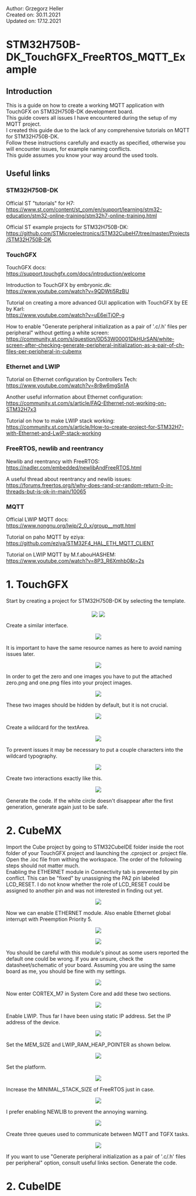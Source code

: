 Author: Grzegorz Heller  
Created on: 30.11.2021  
Updated on: 17.12.2021

# STM32H750B-DK_TouchGFX_FreeRTOS_MQTT_Example
## Introduction
This is a guide on how to create a working MQTT application with TouchGFX on STM32H750B-DK development board.  
This guide covers all issues I have encountered during the setup of my MQTT project.  
I created this guide due to the lack of any comprehensive tutorials on MQTT for STM32H750B-DK.  
Follow these instructions carefully and exactly as specified, otherwise you will encounter issues, for example naming conflicts.  
This guide assumes you know your way around the used tools.  

## Useful links
### STM32H750B-DK
Official ST "tutorials" for H7:  
https://www.st.com/content/st_com/en/support/learning/stm32-education/stm32-online-training/stm32h7-online-training.html  

Official ST example projects for STM32H750B-DK:  
https://github.com/STMicroelectronics/STM32CubeH7/tree/master/Projects/STM32H750B-DK  

### TouchGFX
TouchGFX docs:  
https://support.touchgfx.com/docs/introduction/welcome  

Introduction to TouchGFX by embryonic.dk:  
https://www.youtube.com/watch?v=9QDWti5RzBU  

Tutorial on creating a more advanced GUI application with TouchGFX by EE by Karl:  
https://www.youtube.com/watch?v=uE6eiTjOP-g  

How to enable "Generate peripheral initialization as a pair of '.c/.h' files per peripheral" without getting a white screen:  
https://community.st.com/s/question/0D53W00001DkHUrSAN/white-screen-after-checking-generate-peripheral-initialization-as-a-pair-of-ch-files-per-peripheral-in-cubemx  

### Ethernet and LWIP
Tutorial on Ethernet configuration by Controllers Tech:  
https://www.youtube.com/watch?v=8r8w6mgSn1A  

Another useful information about Ethernet configuration:  
https://community.st.com/s/article/FAQ-Ethernet-not-working-on-STM32H7x3  

Tutorial on how to make LWIP stack working:  
https://community.st.com/s/article/How-to-create-project-for-STM32H7-with-Ethernet-and-LwIP-stack-working  

### FreeRTOS, newlib and reentrancy
Newlib and reentrancy with FreeRTOS:  
https://nadler.com/embedded/newlibAndFreeRTOS.html  

A useful thread about reentrancy and newlib issues:  
https://forums.freertos.org/t/why-does-rand-or-random-return-0-in-threads-but-is-ok-in-main/10065  

### MQTT
Official LWIP MQTT docs:  
https://www.nongnu.org/lwip/2_0_x/group__mqtt.html  

Tutorial on paho MQTT by eziya:  
https://github.com/eziya/STM32F4_HAL_ETH_MQTT_CLIENT  

Tutorial on LWIP MQTT by M.f.abouHASHEM:  
https://www.youtube.com/watch?v=8P3_R6Xmhb0&t=2s  

# 1. TouchGFX
Start by creating a project for STM32H750B-DK by selecting the template.  
<p align = "center"> <img src = "images/tgfx_project1.PNG" align = "middle" /> <img src = "images/tgfx_project2.PNG" align = "middle"  /> </p>
Create a similar interface.  
<p align = "center"> <img src = "images/tgfx_interface1.PNG" align = "middle" /> </p>
It is important to have the same resource names as here to avoid naming issues later.  
<p align = "center"> <img src = "images/tgfx_resource_names1.PNG" align = "middle" /> </p>
In order to get the zero and one images you have to put the attached zero.png and one.png files into your project images.  
<p align = "center"> <img src = "images/tgfx_images1.PNG" align = "middle" /> </p>
These two images should be hidden by default, but it is not crucial.  
<p align = "center"> <img src = "images/tgfx_visible1.PNG" align = "middle" /> </p>
Create a wildcard for the textArea.  
<p align = "center"> <img src = "images/tgfx_wildcard1.png" align = "middle" /> </p>
To prevent issues it may be necessary to put a couple characters into the wildcard typography.  
<p align = "center"> <img src = "images/tgfx_typography1.PNG" align = "middle" /> </p>
Create two interactions exactly like this.  
<p align = "center"> <img src = "images/tgfx_interactions1.png" align = "middle" /> </p>
Generate the code. If the white circle doesn't disappear after the first generation, generate again just to be safe.  

# 2. CubeMX
Import the Cube project by going to STM32CubeIDE folder inside the root folder of your TouchGFX project and launching the .cproject or .project file.  
Open the .ioc file from withing the workspace. The order of the following steps should not matter much.  
Enabling the ETHERNET module in Connectivity tab is prevented by pin conflict. This can be "fixed" by unassigning the PA2 pin labeled LCD_RESET. I do not know whether the role of LCD_RESET could be assigned to another pin and was not interested in finding out yet.  
<p align = "center"> <img src = "images/mx_gpio.PNG" align = "middle" /> </p>
Now we can enable ETHERNET module. Also enable Ethernet global interrupt with Preemption Priority 5.  
<p align = "center"> <img src = "images/mx_ethernet.PNG" align = "middle" /> </p>
<p align = "center"> <img src = "images/mx_nvic.PNG" align = "middle" /> </p>
You should be careful with this module's pinout as some users reported the default one could be wrong. If you are unsure, check the datasheet/schematic of your board. Assuming you are using the same board as me, you should be fine with my settings.  
<p align = "center"> <img src = "images/mx_ethernet_gpio.PNG" align = "middle" /> </p>
Now enter CORTEX_M7 in System Core and add these two sections.  
<p align = "center"> <img src = "images/mx_cortex.PNG" align = "middle" /> </p>
Enable LWIP. Thus far I have been using static IP address. Set the IP address of the device.  
<p align = "center"> <img src = "images/mx_lwip_general.PNG" align = "middle" /> </p>
Set the MEM_SIZE and LWIP_RAM_HEAP_POINTER as shown below.  
<p align = "center"> <img src = "images/mx_lwip_key.PNG" align = "middle" /> </p>
Set the platform.  
<p align = "center"> <img src = "images/mx_lwip_platform.PNG" align = "middle" /> </p>
Increase the MINIMAL_STACK_SIZE of FreeRTOS just in case.  
<p align = "center"> <img src = "images/mx_freertos_config.PNG" align = "middle" /> </p>
I prefer enabling NEWLIB to prevent the annoying warning.  
<p align = "center"> <img src = "images/mx_freertos_newlib.PNG" align = "middle" /> </p>
Create three queues used to communicate between MQTT and TGFX tasks.  
<p align = "center"> <img src = "images/mx_freertos_queues.PNG" align = "middle" /> </p>
If you want to use "Generate peripheral initialization as a pair of '.c/.h' files per peripheral" option, consult useful links section.  
Generate the code.  

# 2. CubeIDE
